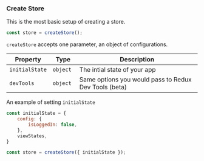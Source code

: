### Create Store
This is the most basic setup of creating a store.
```js
const store = createStore();
```

`createStore` accepts one parameter, an object of configurations.

Property | Type | Description
|---|---|---|
`initialState` | `object `| The intial state of your app
`devTools` | `object` | Same options you would pass to Redux Dev Tools (beta)

An example of setting `initialState`

```js
const initialState = {
    config: {
        isLoggedIn: false,
    },
    viewStates,
}

const store = createStore({ initialState });
```